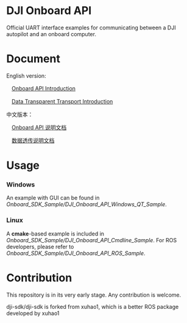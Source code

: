 DJI Onboard API
========================

Official UART interface examples for communicating between a DJI autopilot and an onboard computer.

Document
============

English version:

　[Onboard API Introduction](Onboard_API_Doc/Onboard_API_introduction.md)

　[Data Transparent Transport Introduction](Onboard_API_Doc/Data_Transparent_Transport_Introduction.md)

中文版本：

　[Onboard API 说明文档](Onboard_API_Doc/Onboard_API_说明文档.md)

　[数据透传说明文档](Onboard_API_Doc/数据透传说明文档.md)

Usage
=========
### Windows ###

An example with GUI can be found in *Onboard_SDK_Sample/DJI_Onboard_API_Windows_QT_Sample*.

### Linux ###

A **cmake**-based example is included in *Onboard_SDK_Sample/DJI_Onboard_API_Cmdline_Sample*. For ROS developers, please refer to *Onboard_SDK_Sample/DJI_Onboard_API_ROS_Sample*.

Contribution
=========
This repository is in its very early stage. Any contribution is welcome.


dji-sdk/dji-sdk is forked from xuhao1, which is a better ROS package developed by xuhao1
